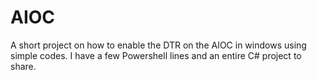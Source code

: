 # AIOC
A short project on how to enable the DTR on the AIOC in windows using simple codes. I have a few Powershell lines and an entire C# project to share. 
